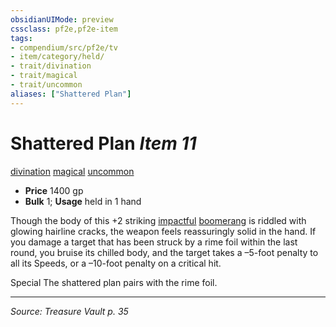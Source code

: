 ```yaml
---
obsidianUIMode: preview
cssclass: pf2e,pf2e-item
tags:
- compendium/src/pf2e/tv
- item/category/held/
- trait/divination
- trait/magical
- trait/uncommon
aliases: ["Shattered Plan"]
---
```

# Shattered Plan *Item 11*  
[divination](divination.md "Divination School Trait")  [magical](magical.md "Magical Item Trait")  [uncommon](uncommon.md "Uncommon Rarity Trait")  

- **Price** 1400 gp
- **Bulk** 1; **Usage** held in 1 hand

Though the body of this +2 striking [impactful](impactful-som.md) [boomerang](boomerang-tv.md) is riddled with glowing hairline cracks, the weapon feels reassuringly solid in the hand. If you damage a target that has been struck by a rime foil within the last round, you bruise its chilled body, and the target takes a –5-foot penalty to all its Speeds, or a –10-foot penalty on a critical hit.

Special The shattered plan pairs with the rime foil.


---
*Source: Treasure Vault p. 35*